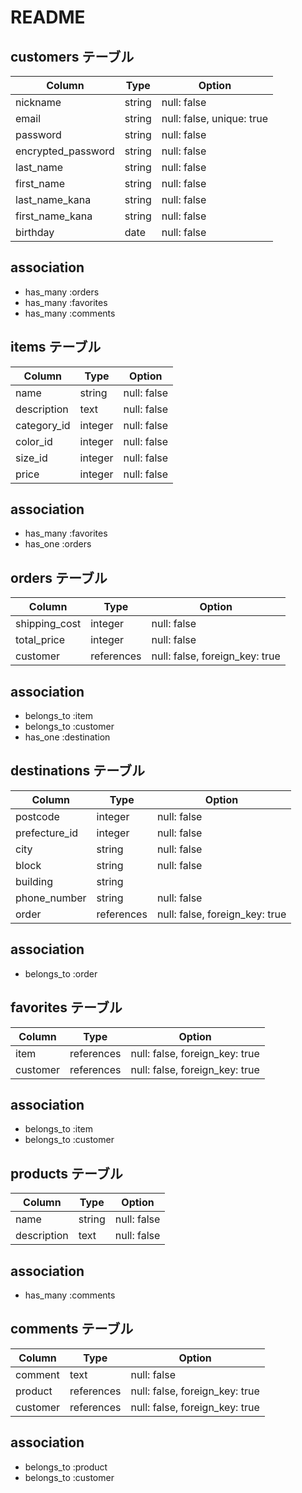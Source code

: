 # README


## customers テーブル

| Column             | Type   | Option                    |
| ------------------ | ------ | ------------------------- |
| nickname           | string | null: false               |
| email              | string | null: false, unique: true |
| password           | string | null: false               |
| encrypted_password | string | null: false               |
| last_name          | string | null: false               |
| first_name         | string | null: false               |
| last_name_kana     | string | null: false               |
| first_name_kana    | string | null: false               |
| birthday           | date   | null: false               |

## association

- has_many :orders
- has_many :favorites
- has_many :comments


## items テーブル

| Column             | Type    | Option       |
| ------------------ | ------  | ------------ |
| name               | string  | null: false  |
| description        | text    | null: false  |
| category_id        | integer | null: false  |
| color_id           | integer | null: false  |
| size_id            | integer | null: false  |
| price              | integer | null: false  |

## association

- has_many :favorites
- has_one :orders


## orders テーブル

| Column             | Type       | Option                          | 
| ------------------ | ---------- | ------------------------------- |
| shipping_cost      | integer    | null: false                     |
| total_price        | integer    | null: false                     |
| customer           | references | null: false, foreign_key: true  |

## association

- belongs_to :item
- belongs_to :customer
- has_one :destination


## destinations テーブル

| Column             | Type       | Option                          | 
| ------------------ | ---------- | ------------------------------- |
| postcode           | integer    | null: false                     |
| prefecture_id      | integer    | null: false                     |
| city               | string     | null: false                     |
| block              | string     | null: false                     |
| building           | string     |                                 |
| phone_number       | string     | null: false                     |
| order              | references | null: false, foreign_key: true  |

## association

- belongs_to :order


## favorites テーブル

| Column             | Type       | Option                          | 
| ------------------ | ---------- | ------------------------------- |
| item               | references | null: false, foreign_key: true  |
| customer           | references | null: false, foreign_key: true  |

## association

- belongs_to :item
- belongs_to :customer


## products テーブル

| Column             | Type       | Option                          | 
| ------------------ | ---------- | ------------------------------- |
| name               | string     | null: false                     |
| description        | text       | null: false                     |

## association

- has_many :comments


## comments テーブル

| Column             | Type       | Option                          | 
| ------------------ | ---------- | ------------------------------- |
| comment            | text       | null: false                     |
| product            | references | null: false, foreign_key: true  |
| customer           | references | null: false, foreign_key: true  |

## association

- belongs_to :product
- belongs_to :customer



